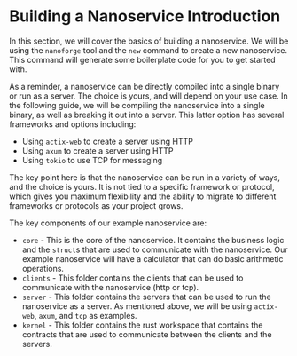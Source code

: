 # Building a Nanoservice Introduction

In this section, we will cover the basics of building a nanoservice. We will be using the `nanoforge` tool and the `new` command to create a new nanoservice. This command will generate some boilerplate code for you to get started with.

As a reminder, a nanoservice can be directly compiled into a single binary or run as a server. The choice is yours, and 
will depend on your use case. In the following guide, we will be compiling the nanoservice into a single binary, as well as
breaking it out into a server. This latter option has several frameworks and options including:

- Using `actix-web` to create a server using HTTP
- Using `axum` to create a server using HTTP
- Using `tokio` to use TCP for messaging

The key point here is that the nanoservice can be run in a variety of ways, and the choice is yours. It is not tied to a specific framework or protocol, which gives you maximum flexibility and the ability to migrate to different frameworks or protocols as your project grows.

The key components of our example nanoservice are:

- `core` - This is the core of the nanoservice. It contains the business logic and the `struct`s that are used to communicate with the nanoservice. Our example nanoservice will have a calculator that can do basic arithmetic operations.
- `clients` - This folder contains the clients that can be used to communicate with the nanoservice (http or tcp). 
- `server` - This folder contains the servers that can be used to run the nanoservice as a server. As mentioned above, we will be using `actix-web`, `axum`, and `tcp` as examples.
- `kernel` - This folder contains the rust workspace that contains the contracts that are used to communicate between the clients and the servers.  

